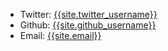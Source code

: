 * Twitter: [{{site.twitter_username}}][1]
* Github: [{{site.github_username}}][2]
* Email: [{{site.email}}][3]

[3]: {{site.email}} 
[2]: {{site.github_username}}
[1]: {{site.twitter_username}}
